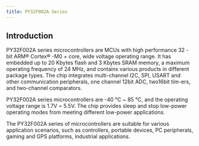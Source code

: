 ```yaml
---
title: PY32F002A Series
---
```


## Introduction

PY32F002A series microcontrollers are MCUs with high performance 32 - bit ARM® Cortex® -M0 + core, wide voltage operating range. It has embedded up to 20 Kbytes flash and 3 Kbytes SRAM memory, a maximum operating frequency of 24 MHz, and contains various products in different package types. The chip integrates multi-channel I2C, SPI, USART and other communication peripherals, one channel 12bit ADC, two16bit tim-ers, and two-channel comparators.

PY32F002A series microcontrollers are -40 ℃ ~ 85 ℃, and the operating voltage range is 1.7V ~ 5.5V. The chip provides sleep and stop low-power operating modes from meeting different low-power applications.

The PY32F002A series of microcontrollers are suitable for various application scenarios, such as controllers, portable devices, PC peripherals, gaming and GPS platforms, industrial applications.

<!-- @include: ../../../data/markdown/PY32F002A/en.md -->